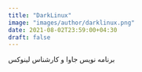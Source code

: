```yaml
---
title: "DarkLinux"
image: "images/author/darklinux.png"
date: 2021-08-02T23:59:00+04:30
draft: false
---
```


برنامه نویس جاوا و کارشناس لینوکس